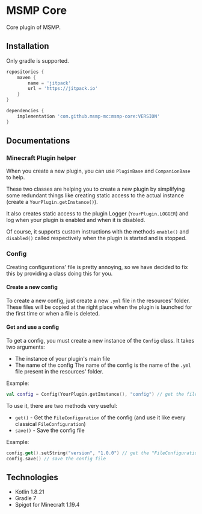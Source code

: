 # MSMP Core

Core plugin of MSMP.

## Installation

Only gradle is supported.

```gradle
repositories {
    maven {
        name = 'jitpack'
        url = 'https://jitpack.io'
    }
}

dependencies {
    implementation 'com.github.msmp-mc:msmp-core:VERSION'
}
```

## Documentations

### Minecraft Plugin helper

When you create a new plugin, you can use `PluginBase` and `CompanionBase` to help.

These two classes are helping you to create a new plugin by simplifying some redundant things like creating static access
to the actual instance (create a `YourPlugin.getInstance()`).

It also creates static access to the plugin Logger (`YourPlugin.LOGGER`) and log when your plugin is enabled and when it
is disabled.

Of course, it supports custom instructions with the methods `enable()` and `disabled()` called respectively when the plugin
is started and is stopped.

### Config

Creating configurations' file is pretty annoying, so we have decided to fix this by providing a class doing this for you.

#### Create a new config

To create a new config, just create a new `.yml` file in the resources' folder.
These files will be copied at the right place when the plugin is launched for the first time or when a file is deleted.

#### Get and use a config

To get a config, you must create a new instance of the `Config` class.
It takes two arguments: 
- The instance of your plugin's main file 
- The name of the config
The name of the config is the name of the `.yml` file present in the resources' folder.

Example:
```kotlin
val config = Config(YourPlugin.getInstance(), "config") // get the file "config.yml" presents in the config file of the plugin "YourPlugin"
```

To use it, there are two methods very useful:
- `get()` - Get the `FileConfiguration` of the config (and use it like every classical `FileConfiguration`)
- `save()` - Save the config file

Example:
```kotlin
config.get().setString("version", "1.0.0") // get the "FileConfiguration" and set a string with the key "version" and the value "1.0.0"
config.save() // save the config file
```

## Technologies

- Kotlin 1.8.21
- Gradle 7
- Spigot for Minecraft 1.19.4
